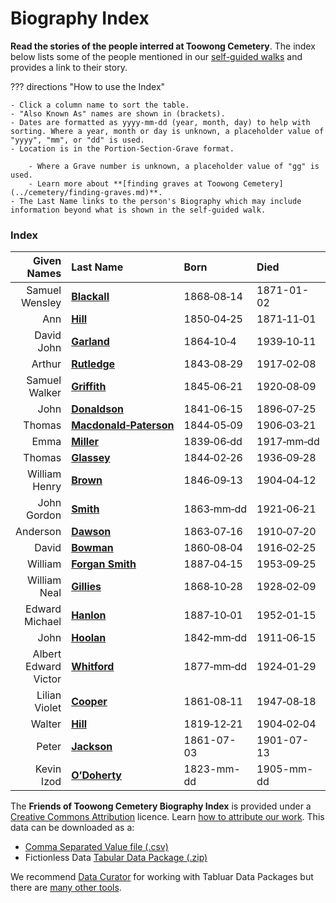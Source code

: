 # Biography Index

**Read the stories of the people interred at Toowong Cemetery**. The index below lists some of the people mentioned in our [self-guided walks](../walks/index.md) and provides a link to their story. 

??? directions "How to use the Index" 

    - Click a column name to sort the table.
    - "Also Known As" names are shown in (brackets).
    - Dates are formatted as yyyy-mm-dd (year, month, day) to help with sorting. Where a year, month or day is unknown, a placeholder value of "yyyy", "mm", or "dd" is used.
    - Location is in the Portion-Section-Grave format.
    
        - Where a Grave number is unknown, a placeholder value of "gg" is used. 
        - Learn more about **[finding graves at Toowong Cemetery](../cemetery/finding-graves.md)**.
    - The Last Name links to the person's Biography which may include information beyond what is shown in the self-guided walk.


### Index

| Given Names          | Last Name                                 | Born       | Died       | Location   | 
| ----------:          | :--------                                 | :--------- | :--------- | :--------- | 
| Samuel Wensley      | **[Blackall](samuel-wensley-blackall.md)** | 1868‑08‑14 | 1871-01-02 | Mount Blackall | 
| Ann                  | **[Hill](ann-hill.md)**                   | 1850‑04‑25 | 1871‑11‑01 | 6‑21‑9     | <!-- ? -->
| David John           | **[Garland](david-john-garland.md)**      | 1864‑10‑4  | 1939‑10‑11 | 1‑5a‑9     | <!-- Federation -->
| Arthur               | **[Rutledge](arthur-rutledge.md)**        | 1843‑08‑29 | 1917‑02‑08 | 13‑49‑15   | 
| Samuel Walker        | **[Griffith](samuel-walker-griffith.md)** | 1845‑06‑21 | 1920‑08‑09 | 12‑11‑6/7  | 
| John                 | **[Donaldson](john-donaldson.md)**        | 1841‑06‑15 | 1896‑07‑25 | 12‑47‑13   | 
| Thomas  | **[Macdonald‑Paterson](thomas-macdonald‑paterson.md)** | 1844‑05‑09 | 1906‑03‑21 | 12‑53-10   |  
| Emma                 | **[Miller](emma-miller.md)**              | 1839‑06‑dd | 1917‑mm‑dd | 13‑6‑5/6   | <!-- Labor -->
| Thomas               | **[Glassey](thomas-glassey.md)**          | 1844‑02‑26 | 1936‑09‑28 | 11‑22‑1    | 
| William Henry        | **[Brown](william-henry-browne.md)**      | 1846‑09‑13 | 1904‑04‑12 | 11‑51‑3    | 
| John Gordon          | **[Smith](john-gordon-smith.md)**         | 1863‑mm‑dd | 1921‑06‑21 | 11‑53‑5/6  | 
| Anderson             | **[Dawson](anderson-dawson.md)**          | 1863‑07‑16 | 1910‑07‑20 | 11‑56‑1    | 
| David                | **[Bowman](david-bowman.md)**             | 1860‑08‑04 | 1916‑02‑25 | 11‑76‑12/13| 
| William            | **[Forgan Smith](william-forgan-smith.md)** | 1887‑04‑15 | 1953‑09‑25 | 8‑25‑20/21 | 
| William Neal         | **[Gillies](william-neal-gillies.md)**    | 1868‑10‑28 | 1928‑02‑09 | 18‑106‑20  | 
| Edward Michael       | **[Hanlon](edward-michael-hanlon.md)**    | 1887‑10‑01 | 1952‑01‑15 | 7A‑38‑19/21 | 
| John                 | **[Hoolan](john-hoolan.md)**              | 1842‑mm‑dd | 1911‑06‑15 | 7A‑34‑2    | 
| Albert Edward Victor | **[Whitford](albert-edward-victor-whitford.md)** | 1877‑mm‑dd | 1924‑01‑29 | 15‑6‑40   | 
| Lilian Violet        | **[Cooper](lilian-cooper.md)**            | 1861‑08‑11 | 1947‑08‑18 | 8‑69‑13/14 | <!-- ? -->
| Walter               | **[Hill](walter-hill.md)**                | 1819‑12‑21 | 1904‑02‑04 | 6‑21‑9     | <!-- ? -->
| Peter                | **[Jackson](peter-jackson.md)**           | 1861-07-03 | 1901-07-13 | 5‑28‑1     | 
| Kevin Izod           | **[O’Doherty](kevin-izod-odoherty.md)**   | 1823-mm-dd | 1905-mm-dd | 7‑58‑27    | 

<!--

| Samuel Wensley      | **[Blackall](samuel-wensley-blackall.md)** | 1868‑08‑14 | 1871-01-02 | Mount Blackall | 

| Edward               | McGregor                                  | yyyy-mm-dd | 1939-mm-dd | 4‑16‑17/18 | <!-- Actors ->
| Sidney               | Cook                                      | yyyy-mm-dd | 1937-03-23 | 4‑35‑14    | 
| Samuel               | Keenan                                    | yyyy-mm-dd | yyyy-mm-dd | 2‑48‑7     | 
| Henry William        | Mobsby                                    | 1860-08-17 | 1933-04-09 | 5‑61‑11    | 
| Karoly (Charles)     | Pulszky                                   | 1854-11-10 | 1899-06-05 | 5‑2‑3      | 
| Thomas               | Macer (Megan)                             | yyyy-mm-dd | 1926-mm-dd | 21‑14‑3    | 
| Arthur               | Aldridge                                  | 1873-mm-dd | 1929-11-03 | 23‑31‑14   | 
| Kyrle Edward         | McAllister (Sylvaney)                     | yyyy-mm-dd | yyyy-mm-dd | 23‑31‑15   | 
| George Barney        | Petrie                                    | 1839-mm-dd | 1878-06-21 | 13‑5‑3     | <!-- Undertakers ->
| Alex                 | Gow                                       | 1861-10-19 | 1919-05-02 | 13-59‑3/4  | 
| John                 | Hislop                                    | yyyy-mm-dd | 1918-07-15 | 11‑68‑9    | 
| Alma                 | Adlington                                 | 1856-mm-dd | 1891-05-04 | 7‑114‑5    | 
| George               | Sillett                                   | 1866-mm-dd | 1908-09-07 | 5‑65‑9     | 
| Walter               | Barrett                                   | 1833-mm-dd | 1907-12-11 | 1‑31‑7/8   | 
| Kate Mary            | Smith                                     | 1847-mm-dd | 1932-06-dd | 1‑7‑14     | 
| Alfred               | Cannon                                    | yyyy-mm-dd | 1915-09-11 | 4‑1‑21/22  | 
| Joseph               | Cripps                                    | 1849-mm-dd | 1849-01-15 | 4‑28‑6     | 
| Le Fevre James       | Cranstone                                 | 1822-mm-dd | 1893-06-22 | 2A‑15‑22   | <!-- Artists ->
| Isaac Walter         | Jenner                                    | 1837-03-18 | 1902-03-01 | 5‑43‑16    | 
| Richard Godfrey      | Rivers                                    | 1859-mm-dd | 1925-04-02 | 12‑24‑4    | 
| Eliza Jeanettie      | Sheldon                                   | 1885-05-24 | 1974-mm-dd | 7‑95‑13/14 | 
| Edwin Arthur Vincent | Sheldon                                   | 1895-mm-dd | 1945-mm-dd | 7‑95‑13/14 | 

-->

<!--
| firstname            | **[lastname](missing.md)**                 | yyyy-mm-dd | yyyy-mm-dd | pp-ss-gg   | 
-->

The **Friends of Toowong Cemetery Biography Index** is provided under a [Creative Commons Attribution][CC-BY] licence. Learn [how to attribute our work](../about/legal/#attribution). This data can be downloaded as a:

- <a href="../assets/data/biography-index.csv" download>Comma Separated Value file (.csv)</a>
- Fictionless Data [Tabular Data Package (.zip)](../assets/data/biography-index.zip)

We recommend [Data Curator](https://www.qcif.edu.au/news/data-curator-now-in-app-stores/) for working with Tabluar Data Packages but there are [many other tools](https://frictionlessdata.io/software/).  

[CC-BY]: https://creativecommons.org/licenses/by/4.0/
